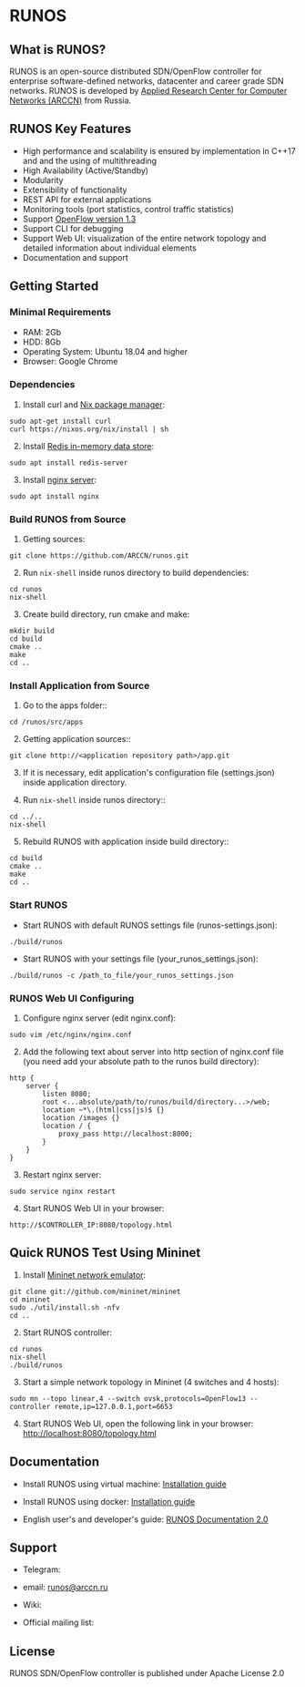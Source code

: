 # RUNOS

## What is RUNOS?

RUNOS is an open-source distributed SDN/OpenFlow controller for enterprise software-defined networks, datacenter and career grade SDN networks.
RUNOS is developed by [Applied Research Center for Computer Networks (ARCCN)](http://en.arccn.ru/) from Russia.


## RUNOS Key Features

* High performance and scalability is ensured by implementation in C++17 and and the using of multithreading 
* High Availability (Active/Standby)
* Modularity
* Extensibility of functionality
* REST API for external applications
* Monitoring tools (port statistics, control traffic statistics)
* Support [OpenFlow version 1.3](https://www.opennetworking.org/wp-content/uploads/2014/10/openflow-spec-v1.3.0.pdf)
* Support CLI for debugging
* Support Web UI: visualization of the entire network topology and detailed information about individual elements
* Documentation and support

## Getting Started

### Minimal Requirements
* RAM: 2Gb
* HDD: 8Gb
* Operating System: Ubuntu 18.04 and higher
* Browser: Google Chrome

### Dependencies


1. Install curl and [Nix package manager](https://nixos.org/nix/manual/):
``` 
sudo apt-get install curl
curl https://nixos.org/nix/install | sh 
```

2. Install [Redis in-memory data store](https://redis.io/):
```
sudo apt install redis-server
```
3. Install [nginx server](https://nginx.org/en/):
```
sudo apt install nginx
```

### Build RUNOS from Source
1. Getting sources:
``` 
git clone https://github.com/ARCCN/runos.git 
```

2. Run `nix-shell` inside runos directory to build dependencies:
```
cd runos
nix-shell
```

3. Create build directory, run cmake and make:
``` 
mkdir build
cd build
cmake ..
make
cd ..
```

### Install Application from Source
1. Go to the apps folder::
```
cd /runos/src/apps
```

2. Getting application sources::
```
git clone http://<application repository path>/app.git
```

3. If it is necessary, edit application's configuration file (settings.json) inside application directory.
    
4. Run `nix-shell` inside runos directory::
```
cd ../..
nix-shell
```

5. Rebuild RUNOS with application inside build directory::
```
cd build
cmake ..
make
cd ..
```

### Start RUNOS
* Start RUNOS with default RUNOS settings file (runos-settings.json):
```
./build/runos
```

* Start RUNOS with your settings file (your_runos_settings.json):
```
./build/runos -c /path_to_file/your_runos_settings.json
```

### RUNOS Web UI Configuring

1. Configure nginx server (edit nginx.conf):
```
sudo vim /etc/nginx/nginx.conf
```

2. Add the following text about server into http section of nginx.conf file (you need add your absolute path to the runos build directory):
```
http {
    server {
        listen 8080;
        root <...absolute/path/to/runos/build/directory...>/web;
        location ~*\.(html|css|js)$ {}
        location /images {}
        location / {
            proxy_pass http://localhost:8000;
        }
    }
}
```

3. Restart nginx server:
```
sudo service nginx restart
```

4. Start RUNOS Web UI in your browser:
```
http://$CONTROLLER_IP:8080/topology.html
```

## Quick RUNOS Test Using Mininet

1. Install [Mininet network emulator](http://mininet.org/):
```
git clone git://github.com/mininet/mininet
cd mininet
sudo ./util/install.sh -nfv
cd ..
```

2. Start RUNOS controller:
```
cd runos
nix-shell
./build/runos
```

3. Start a simple network topology in Mininet (4 switches and 4 hosts):
```
sudo mn --topo linear,4 --switch ovsk,protocols=OpenFlow13 --controller remote,ip=127.0.0.1,port=6653
```

4. Start RUNOS Web UI, open the following link in your browser: [http://localhost:8080/topology.html](http://localhost:8080/topology.html)


## Documentation

* Install RUNOS using virtual machine: [Installation guide](http://arccn.github.io/runos/docs-2.0/eng/11_RUNOS_InstallationGuide.html#installation-with-virtual-machine-image)

* Install RUNOS using docker: [Installation guide](http://arccn.github.io/runos/docs-2.0/eng/11_RUNOS_InstallationGuide.html#installation-with-docker)

* English user's and developer's guide: [RUNOS Documentation 2.0](http://arccn.github.io/runos/docs-2.0/eng/index.html)


## Support

* Telegram: 

* email: runos@arccn.ru

* Wiki: 

* Official mailing list: 

## License

RUNOS SDN/OpenFlow controller is published under Apache License 2.0

